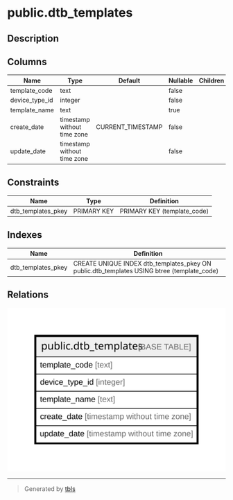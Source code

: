 # public.dtb_templates

## Description

## Columns

| Name | Type | Default | Nullable | Children | Parents | Comment |
| ---- | ---- | ------- | -------- | -------- | ------- | ------- |
| template_code | text |  | false |  |  |  |
| device_type_id | integer |  | false |  |  |  |
| template_name | text |  | true |  |  |  |
| create_date | timestamp without time zone | CURRENT_TIMESTAMP | false |  |  |  |
| update_date | timestamp without time zone |  | false |  |  |  |

## Constraints

| Name | Type | Definition |
| ---- | ---- | ---------- |
| dtb_templates_pkey | PRIMARY KEY | PRIMARY KEY (template_code) |

## Indexes

| Name | Definition |
| ---- | ---------- |
| dtb_templates_pkey | CREATE UNIQUE INDEX dtb_templates_pkey ON public.dtb_templates USING btree (template_code) |

## Relations

![er](public.dtb_templates.svg)

---

> Generated by [tbls](https://github.com/k1LoW/tbls)
